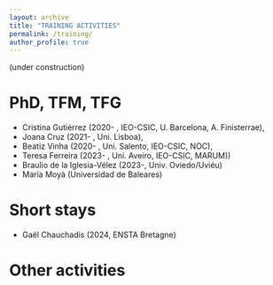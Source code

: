 ```yaml
---
layout: archive
title: "TRAINING ACTIVITIES"
permalink: /training/
author_profile: true
---
```

(under construction)
# PhD, TFM, TFG 
- Cristina Gutiérrez (2020- , IEO-CSIC, U. Barcelona, A. Finisterrae),
- Joana Cruz (2021- , Uni. Lisboa),
- Beatiz Vinha (2020- , Uni. Salento, IEO-CSIC, NOC),
- Teresa Ferreira (2023- , Uni. Aveiro, IEO-CSIC, MARUM))
- Braulio de la Iglesia-Vélez (2023-, Univ. Oviedo/Uviéu)
- María Moyà (Universidad de Baleares)

  
#    Short stays

- Gaël Chauchadis (2024, ENSTA Bretagne)
  
#    Other activities


